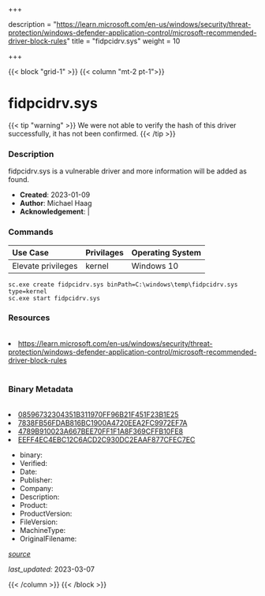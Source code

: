 +++

description = "https://learn.microsoft.com/en-us/windows/security/threat-protection/windows-defender-application-control/microsoft-recommended-driver-block-rules"
title = "fidpcidrv.sys"
weight = 10

+++


{{< block "grid-1" >}}
{{< column "mt-2 pt-1">}}




# fidpcidrv.sys 


{{< tip "warning" >}}
We were not able to verify the hash of this driver successfully, it has not been confirmed.
{{< /tip >}}




### Description


fidpcidrv.sys is a vulnerable driver and more information will be added as found.


- **Created**: 2023-01-09
- **Author**: Michael Haag
- **Acknowledgement**:  | [](https://twitter.com/)

### Commands

| Use Case | Privilages | Operating System | 
|:---- | ---- | ---- |
| Elevate privileges | kernel | Windows 10 |

```
sc.exe create fidpcidrv.sys binPath=C:\windows\temp\fidpcidrv.sys type=kernel
sc.exe start fidpcidrv.sys
```

### Resources
<br>


<li><a href=" https://learn.microsoft.com/en-us/windows/security/threat-protection/windows-defender-application-control/microsoft-recommended-driver-block-rules"> https://learn.microsoft.com/en-us/windows/security/threat-protection/windows-defender-application-control/microsoft-recommended-driver-block-rules</a></li>


<br>


### Binary Metadata
<br>



<li><a href="https://www.virustotal.com/gui/file/08596732304351B311970FF96B21F451F23B1E25">08596732304351B311970FF96B21F451F23B1E25</a></li>

<li><a href="https://www.virustotal.com/gui/file/7838FB56FDAB816BC1900A4720EEA2FC9972EF7A">7838FB56FDAB816BC1900A4720EEA2FC9972EF7A</a></li>

<li><a href="https://www.virustotal.com/gui/file/4789B910023A667BEE70FF1F1A8F369CFFB10FE8">4789B910023A667BEE70FF1F1A8F369CFFB10FE8</a></li>

<li><a href="https://www.virustotal.com/gui/file/EEFF4EC4EBC12C6ACD2C930DC2EAAF877CFEC7EC">EEFF4EC4EBC12C6ACD2C930DC2EAAF877CFEC7EC</a></li>



- binary: 
- Verified: 
- Date: 
- Publisher: 
- Company: 
- Description: 
- Product: 
- ProductVersion: 
- FileVersion: 
- MachineType: 
- OriginalFilename: 

[*source*](https://github.com/magicsword-io/LOLDrivers/tree/main/yaml/fidpcidrv.sys.yml)

*last_updated:* 2023-03-07


{{< /column >}}
{{< /block >}}
